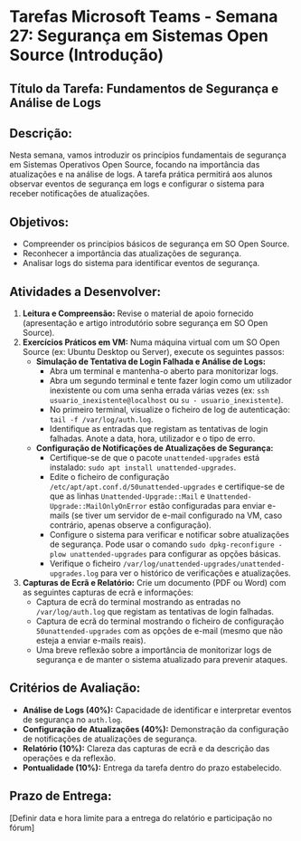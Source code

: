 # Tarefas Microsoft Teams - Semana 27: Segurança em Sistemas Open Source (Introdução)

## Título da Tarefa: Fundamentos de Segurança e Análise de Logs

## Descrição:
Nesta semana, vamos introduzir os princípios fundamentais de segurança em Sistemas Operativos Open Source, focando na importância das atualizações e na análise de logs. A tarefa prática permitirá aos alunos observar eventos de segurança em logs e configurar o sistema para receber notificações de atualizações.

## Objetivos:
*   Compreender os princípios básicos de segurança em SO Open Source.
*   Reconhecer a importância das atualizações de segurança.
*   Analisar logs do sistema para identificar eventos de segurança.

## Atividades a Desenvolver:
1.  **Leitura e Compreensão:** Revise o material de apoio fornecido (apresentação e artigo introdutório sobre segurança em SO Open Source).
2.  **Exercícios Práticos em VM:** Numa máquina virtual com um SO Open Source (ex: Ubuntu Desktop ou Server), execute os seguintes passos:
    *   **Simulação de Tentativa de Login Falhada e Análise de Logs:**
        *   Abra um terminal e mantenha-o aberto para monitorizar logs.
        *   Abra um segundo terminal e tente fazer login como um utilizador inexistente ou com uma senha errada várias vezes (ex: `ssh usuario_inexistente@localhost` ou `su - usuario_inexistente`).
        *   No primeiro terminal, visualize o ficheiro de log de autenticação: `tail -f /var/log/auth.log`.
        *   Identifique as entradas que registam as tentativas de login falhadas. Anote a data, hora, utilizador e o tipo de erro.
    *   **Configuração de Notificações de Atualizações de Segurança:**
        *   Certifique-se de que o pacote `unattended-upgrades` está instalado: `sudo apt install unattended-upgrades`.
        *   Edite o ficheiro de configuração `/etc/apt/apt.conf.d/50unattended-upgrades` e certifique-se de que as linhas `Unattended-Upgrade::Mail` e `Unattended-Upgrade::MailOnlyOnError` estão configuradas para enviar e-mails (se tiver um servidor de e-mail configurado na VM, caso contrário, apenas observe a configuração).
        *   Configure o sistema para verificar e notificar sobre atualizações de segurança. Pode usar o comando `sudo dpkg-reconfigure -plow unattended-upgrades` para configurar as opções básicas.
        *   Verifique o ficheiro `/var/log/unattended-upgrades/unattended-upgrades.log` para ver o histórico de verificações e atualizações.
3.  **Capturas de Ecrã e Relatório:** Crie um documento (PDF ou Word) com as seguintes capturas de ecrã e informações:
    *   Captura de ecrã do terminal mostrando as entradas no `/var/log/auth.log` que registam as tentativas de login falhadas.
    *   Captura de ecrã do terminal mostrando o ficheiro de configuração `50unattended-upgrades` com as opções de e-mail (mesmo que não esteja a enviar e-mails reais).
    *   Uma breve reflexão sobre a importância de monitorizar logs de segurança e de manter o sistema atualizado para prevenir ataques.

## Critérios de Avaliação:
*   **Análise de Logs (40%):** Capacidade de identificar e interpretar eventos de segurança no `auth.log`.
*   **Configuração de Atualizações (40%):** Demonstração da configuração de notificações de atualizações de segurança.
*   **Relatório (10%):** Clareza das capturas de ecrã e da descrição das operações e da reflexão.
*   **Pontualidade (10%):** Entrega da tarefa dentro do prazo estabelecido.

## Prazo de Entrega:
[Definir data e hora limite para a entrega do relatório e participação no fórum]

